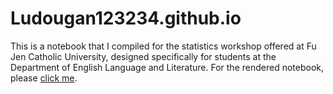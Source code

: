 # Ludougan123234.github.io

This is a notebook that I compiled for the statistics workshop offered at Fu Jen Catholic University, designed specifically for students at the Department of English Language and Literature. For the rendered notebook, please [click me](https://ludougan123234.github.io/Index).
